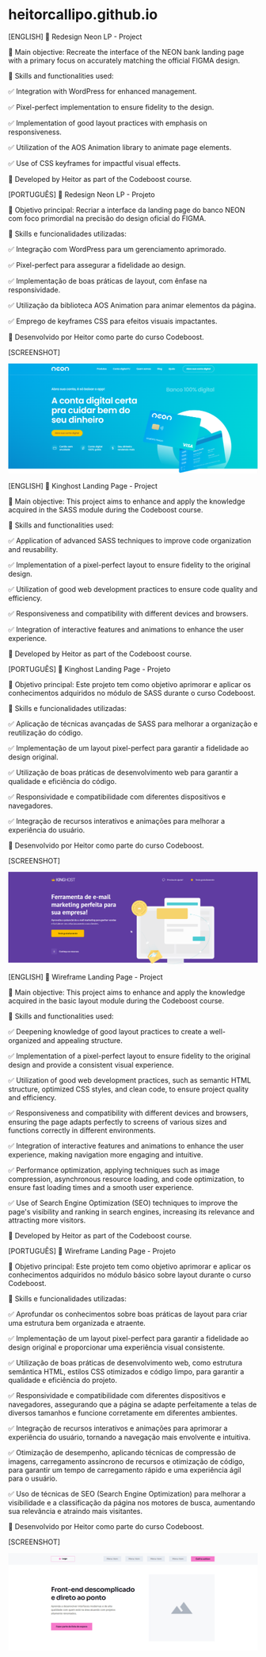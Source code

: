 # heitorcallipo.github.io

[ENGLISH]
🚀 Redesign Neon LP - Project

🎯 Main objective: Recreate the interface of the NEON bank landing page with a primary focus on accurately matching the official FIGMA design.

🔧 Skills and functionalities used:

✅ Integration with WordPress for enhanced management.

✅ Pixel-perfect implementation to ensure fidelity to the design.

✅ Implementation of good layout practices with emphasis on responsiveness.

✅ Utilization of the AOS Animation library to animate page elements.

✅ Use of CSS keyframes for impactful visual effects.

🌟 Developed by Heitor as part of the Codeboost course.


[PORTUGUÊS]
🚀 Redesign Neon LP - Projeto

🎯 Objetivo principal: Recriar a interface da landing page do banco NEON com foco primordial na precisão do design oficial do FIGMA.

🔧 Skills e funcionalidades utilizadas:

✅ Integração com WordPress para um gerenciamento aprimorado.

✅ Pixel-perfect para assegurar a fidelidade ao design.

✅ Implementação de boas práticas de layout, com ênfase na responsividade.

✅ Utilização da biblioteca AOS Animation para animar elementos da página.

✅ Emprego de keyframes CSS para efeitos visuais impactantes.

🌟 Desenvolvido por Heitor como parte do curso Codeboost.

[SCREENSHOT]

![SCREENSHOT NEON](ss/neon-ss.png)

[ENGLISH]
🚀 Kinghost Landing Page - Project

🎯 Main objective: This project aims to enhance and apply the knowledge acquired in the SASS module during the Codeboost course.

🔧 Skills and functionalities used:

✅ Application of advanced SASS techniques to improve code organization and reusability.

✅ Implementation of a pixel-perfect layout to ensure fidelity to the original design.

✅ Utilization of good web development practices to ensure code quality and efficiency.

✅ Responsiveness and compatibility with different devices and browsers.

✅ Integration of interactive features and animations to enhance the user experience.

🌟 Developed by Heitor as part of the Codeboost course.


[PORTUGUÊS]
🚀 Kinghost Landing Page - Projeto

🎯 Objetivo principal: Este projeto tem como objetivo aprimorar e aplicar os conhecimentos adquiridos no módulo de SASS durante o curso Codeboost.

🔧 Skills e funcionalidades utilizadas:

✅ Aplicação de técnicas avançadas de SASS para melhorar a organização e reutilização do código.

✅ Implementação de um layout pixel-perfect para garantir a fidelidade ao design original.

✅ Utilização de boas práticas de desenvolvimento web para garantir a qualidade e eficiência do código.

✅ Responsividade e compatibilidade com diferentes dispositivos e navegadores.

✅ Integração de recursos interativos e animações para melhorar a experiência do usuário.

🌟 Desenvolvido por Heitor como parte do curso Codeboost.

[SCREENSHOT]

![SCREENSHOT KingHost](ss/kinghost-ss.png)

[ENGLISH]
🚀 Wireframe Landing Page - Project

🎯 Main objective: This project aims to enhance and apply the knowledge acquired in the basic layout module during the Codeboost course.

🔧 Skills and functionalities used:

✅ Deepening knowledge of good layout practices to create a well-organized and appealing structure.

✅ Implementation of a pixel-perfect layout to ensure fidelity to the original design and provide a consistent visual experience.

✅ Utilization of good web development practices, such as semantic HTML structure, optimized CSS styles, and clean code, to ensure project quality and efficiency.

✅ Responsiveness and compatibility with different devices and browsers, ensuring the page adapts perfectly to screens of various sizes and functions correctly in different environments.

✅ Integration of interactive features and animations to enhance the user experience, making navigation more engaging and intuitive.

✅ Performance optimization, applying techniques such as image compression, asynchronous resource loading, and code optimization, to ensure fast loading times and a smooth user experience.

✅ Use of Search Engine Optimization (SEO) techniques to improve the page's visibility and ranking in search engines, increasing its relevance and attracting more visitors.

🌟 Developed by Heitor as part of the Codeboost course.


[PORTUGUÊS]
🚀 Wireframe Landing Page - Projeto

🎯 Objetivo principal: Este projeto tem como objetivo aprimorar e aplicar os conhecimentos adquiridos no módulo básico sobre layout durante o curso Codeboost.

🔧 Skills e funcionalidades utilizadas:

✅ Aprofundar os conhecimentos sobre boas práticas de layout para criar uma estrutura bem organizada e atraente.

✅ Implementação de um layout pixel-perfect para garantir a fidelidade ao design original e proporcionar uma experiência visual consistente.

✅ Utilização de boas práticas de desenvolvimento web, como estrutura semântica HTML, estilos CSS otimizados e código limpo, para garantir a qualidade e eficiência do projeto.

✅ Responsividade e compatibilidade com diferentes dispositivos e navegadores, assegurando que a página se adapte perfeitamente a telas de diversos tamanhos e funcione corretamente em diferentes ambientes.

✅ Integração de recursos interativos e animações para aprimorar a experiência do usuário, tornando a navegação mais envolvente e intuitiva.

✅ Otimização de desempenho, aplicando técnicas de compressão de imagens, carregamento assíncrono de recursos e otimização de código, para garantir um tempo de carregamento rápido e uma experiência ágil para o usuário.

✅ Uso de técnicas de SEO (Search Engine Optimization) para melhorar a visibilidade e a classificação da página nos motores de busca, aumentando sua relevância e atraindo mais visitantes.

🌟 Desenvolvido por Heitor como parte do curso Codeboost.

[SCREENSHOT]

![SCREENSHOT Wirefram](ss/wireframe-ss.png)
